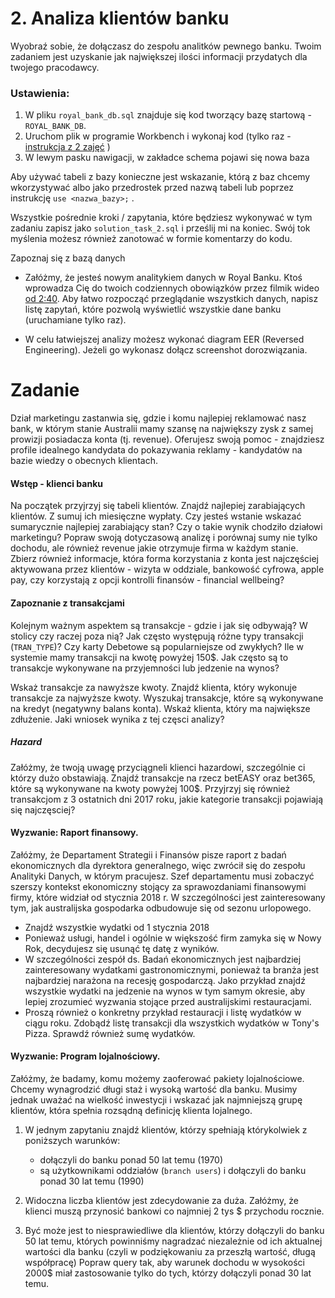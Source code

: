 # 2. Analiza klientów banku

Wyobraź sobie, że dołączasz do zespołu analitków pewnego banku. Twoim zadaniem jest uzyskanie jak największej ilości informacji przydatych dla twojego pracodawcy.


### Ustawienia:

1. W pliku `royal_bank_db.sql` znajduje się kod tworzący bazę startową - `ROYAL_BANK_DB`.
2. Uruchom plik w programie Workbench i wykonaj kod (tylko raz - [instrukcja z 2 zajęć](https://youtu.be/so7xe0pO-bE?t=101) )
3. W lewym pasku nawigacji, w zakładce schema pojawi się nowa baza

Aby używać tabeli z bazy konieczne jest wskazanie, którą z baz chcemy wkorzystywać albo jako przedrostek przed nazwą tabeli lub poprzez instrukcję `use <nazwa_bazy>;` .

Wszystkie pośrednie kroki / zapytania, które będziesz wykonywać w tym zadaniu zapisz jako `solution_task_2.sql` i prześlij mi na koniec. Swój tok myślenia możesz również zanotować w formie komentarzy do kodu.


Zapoznaj się z bazą danych

- Załóżmy, że jesteś nowym analitykiem danych w Royal Banku. Ktoś wprowadza Cię do twoich codziennych obowiązków przez filmik wideo [od 2:40](https://youtu.be/LZULKsbt0yg?t=157). Aby łatwo rozpocząć przeglądanie wszystkich danych, napisz listę zapytań, które pozwolą wyświetlić wszystkie dane banku (uruchamiane tylko raz).

- W celu łatwiejszej analizy możesz wykonać diagram EER (Reversed Engineering). Jeżeli go wykonasz dołącz screenshot dorozwiązania.

# Zadanie

Dział marketingu zastanwia się, gdzie i komu najlepiej reklamować nasz bank, w którym stanie Australii mamy szansę na największy zysk z samej prowizji posiadacza konta (tj. revenue). Oferujesz swoją pomoc - znajdziesz profile idealnego kandydata do pokazywania reklamy - kandydatów na bazie wiedzy o obecnych klientach. 


#### Wstęp - klienci banku
Na początek przyjrzyj się tabeli klientów. Znajdź najlepiej zarabiających klientów. Z sumuj ich miesięczne wypłaty. Czy jesteś wstanie wskazać sumarycznie najlepiej zarabiający stan? 
Czy o takie wynik chodziło działowi marketingu? Popraw swoją dotyczasową analizę i porównaj sumy nie tylko dochodu, ale również revenue jakie otrzymuje firma w każdym stanie. Zbierz również informacje, która forma korzystania z konta jest najczęściej aktywowana przez klientów - wizyta w oddziale, bankowość cyfrowa, apple pay, czy korzystają z opcji kontrolli finansów - financial wellbeing?


#### Zapoznanie z transakcjami
Kolejnym ważnym aspektem są transakcje - gdzie i jak się odbywają? W stolicy czy raczej poza nią?
Jak często występują różne typy transakcji (`TRAN_TYPE`)? Czy karty Debetowe są popularniejsze od zwykłych? Ile w systemie mamy transakcji na kwotę powyżej 150$. Jak często są to transakcje wykonywane na przyjemności lub jedzenie na wynos?

Wskaż transakcje za nawyższe kwoty. Znajdź klienta, który wykonuje transakcje za najwyższe kwoty.
Wyszukaj transakcje, które są wykonywane na kredyt (negatywny balans konta). Wskaż klienta, który ma największe zdłużenie.
Jaki wniosek wynika z tej częsci analizy?

##### Hazard
Załóżmy, że twoją uwagę przyciągneli klienci hazardowi, szczególnie ci którzy dużo obstawiają. Znajdź transakcje na rzecz betEASY oraz bet365, które są wykonywane na kwoty powyżej 100$. Przyjrzyj się również transakcjom z 3 ostatnich dni 2017 roku, jakie kategorie transakcji pojawiają się najczęsciej?

#### Wyzwanie: Raport finansowy.
Załóżmy, że Departament Strategii i Finansów pisze raport z badań ekonomicznych dla dyrektora generalnego, więc zwrócił się do zespołu Analityki Danych, w którym pracujesz. Szef departamentu musi zobaczyć szerszy kontekst ekonomiczny stojący za sprawozdaniami finansowymi firmy, które widział od stycznia 2018 r. W szczególności jest zainteresowany tym, jak australijska gospodarka odbudowuje się od sezonu urlopowego.
- Znajdź wszystkie wydatki od 1 stycznia 2018 
- Ponieważ usługi, handel i ogólnie w większość firm zamyka się w Nowy Rok, decydujesz się usunąć tę datę z wyników.
- W szczególności zespół ds. Badań ekonomicznych jest najbardziej zainteresowany wydatkami gastronomicznymi, ponieważ ta branża jest najbardziej narażona na recesję gospodarczą. Jako przykład znajdź wszystkie wydatki na jedzenie na wynos w tym samym okresie, aby lepiej zrozumieć wyzwania stojące przed australijskimi restauracjami.
- Proszą również o konkretny przykład restauracji i listę wydatków w ciągu roku. Zdobądź listę transakcji dla wszystkich wydatków w Tony's Pizza. Sprawdź również sumę wydatków.

#### Wyzwanie: Program lojalnościowy. 
Załóżmy, że badamy, komu możemy zaoferować pakiety lojalnościowe. Chcemy wynagrodzić długi staż i wysoką wartość dla banku. Musimy jednak uważać na wielkość inwestycji i wskazać jak najmniejszą grupę klientów, która spełnia rozsądną definicję klienta lojalnego.

1. W jednym zapytaniu znajdź klientów, którzy spełniają którykolwiek z poniższych warunków:
	- dołączyli do banku ponad 50 lat temu (1970)
    - są użytkownikami oddziałów (`branch users`) i dołączyli do banku ponad 30 lat temu (1990)

2. Widoczna liczba klientów jest zdecydowanie za duża. Załóżmy, że klienci muszą przynosić bankowi co najmniej 2 tys $ przychodu rocznie.

3. Być może jest to niesprawiedliwe dla klientów, którzy dołączyli do banku 50 lat temu, których powinniśmy nagradzać niezależnie od ich aktualnej wartości dla banku (czyli w podziękowaniu za przeszłą wartość, długą współpracę)
Popraw query tak, aby warunek dochodu w wysokości 2000$ miał zastosowanie tylko do tych, którzy dołączyli ponad 30 lat temu.

